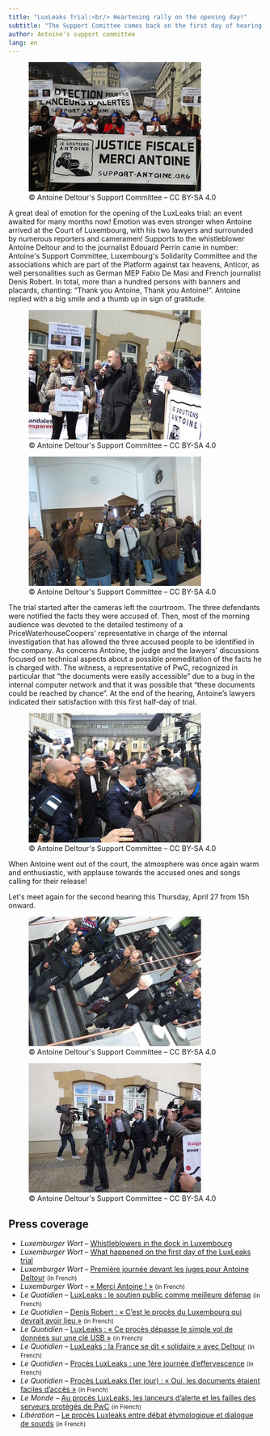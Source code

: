 ```yaml
---
title: "LuxLeaks Trial:<br/> Heartening rally on the opening day!"
subtitle: "The Support Comittee comes back on the first day of hearing and the rally to support the LuxLeaks whistleblowers"
author: Antoine's support committee
lang: en
---
```


<figure>
  <img src="/images/news/2016-04-26-first-hearing-1.jpg" alt="The support committee, with flags and signs."/>
  <figcaption>&copy; Antoine Deltour's Support Committee – CC BY-SA 4.0</figcaption>
</figure>

A great deal of emotion for the opening of the LuxLeaks trial: an event awaited for many months now! Emotion was even stronger when Antoine arrived at the Court of Luxembourg, with his two lawyers and surrounded by numerous reporters and cameramen! Supports to the whistleblower Antoine Deltour and to the journalist Edouard Perrin came in number: Antoine's Support Committee, Luxembourg's Solidarity Committee and the associations which are part of the Platform against tax heavens, Anticor, as well personalities such as German MEP Fabio De Masi and French journalist Denis Robert. In total, more than a hundred persons with banners and placards, chanting: “Thank you Antoine, Thank you Antoine!”. Antoine replied with a big smile and a thumb up in sign of gratitude.

<figure>
  <img src="/images/news/2016-04-26-first-hearing-4.jpg" alt="Denis Robert was present to support Antoine."/>
  <figcaption>&copy; Antoine Deltour's Support Committee – CC BY-SA 4.0</figcaption>
</figure>

<figure>
  <img src="/images/news/2016-04-26-first-hearing-3.jpg" alt="Many journalist at the hearing!"/>
  <figcaption>&copy; Antoine Deltour's Support Committee – CC BY-SA 4.0</figcaption>
</figure>


The trial started after the cameras left the courtroom. The three defendants were notified the facts they were accused of. Then, most of the morning audience was devoted to the detailed testimony of a PriceWaterhouseCoopers' representative in charge of the internal investigation that has allowed the three accused people to be identified in the company. As concerns Antoine, the judge and the lawyers' discussions focused on technical aspects about a possible premeditation of the facts he is charged with. The witness, a representative of PwC, recognized in particular that “the documents were easily accessible” due to a bug in the internal computer network and that it was possible that “these documents could be reached by chance”. At the end of the hearing, Antoine’s lawyers indicated their satisfaction with this first half-day of trial.

<figure>
  <img src="/images/news/2016-04-26-first-hearing-5.jpg" alt="Antoine and William Bourdon, after the hearing."/>
  <figcaption>&copy; Antoine Deltour's Support Committee – CC BY-SA 4.0</figcaption>
</figure>

When Antoine went out of the court, the atmosphere was once again warm and enthusiastic, with applause towards the accused ones and songs calling for their release!

Let's meet again for the second hearing this Thursday, April 27 from 15h onward.  

<figure>
  <img src="/images/news/2016-04-26-first-hearing-2.jpg" alt="Antoine, walking down the courthouse stairs"/>
  <figcaption>&copy; Antoine Deltour's Support Committee – CC BY-SA 4.0</figcaption>
</figure>


<figure>
  <img src="/images/news/2016-04-26-first-hearing-6.jpg" alt="Édouard Perrin, well supported too"/>
  <figcaption>&copy; Antoine Deltour's Support Committee – CC BY-SA 4.0</figcaption>
</figure>

## Press coverage

- _Luxemburger Wort_ – [Whistleblowers in the dock in Luxembourg](http://www.wort.lu/en/business/luxleaks-trial-day-1-whistleblowers-in-the-dock-in-luxembourg-571f43221bea9dff8fa76bb6)
- _Luxemburger Wort_ – [What happened on the first day of the LuxLeaks trial](http://www.wort.lu/en/business/trial-continues-wednesday-at-1pm-what-happened-on-the-first-day-of-the-luxleaks-trial-572065f91bea9dff8fa76c60)
- _Luxemburger Wort_ – [Première journée devant les juges pour Antoine Deltour](http://www.wort.lu/fr/economie/le-proces-continue-mercredi-premiere-journee-devant-les-juges-pour-antoine-deltour-571f8f021bea9dff8fa76c07) <small>(in French)</small>
- _Luxemburger Wort_ – [« Merci Antoine ! »](http://www.wort.lu/fr/economie/proces-luxleaks-merci-antoine-571f33f41bea9dff8fa76ba3) <small>(in French)</small>
- _Le Quotidien_ – [LuxLeaks : le soutien public comme meilleure défense](http://www.lequotidien.lu/affaire-luxleaks/proces-luxleaks-le-soutien-public-comme-meilleure-defense/) <small>(in French)</small>
- _Le Quotidien_ – [Denis Robert : « C’est le procès du Luxembourg qui devrait avoir lieu »](http://www.lequotidien.lu/affaire-luxleaks/denis-robert-proces-luxembourg-qui-devrait-avoir-lieu/) <small>(in French)</small>
- _Le Quotidien_ – [LuxLeaks : « Ce procès dépasse le simple vol de données sur une clé USB »](http://www.lequotidien.lu/affaire-luxleaks/luxleaks-ce-proces-depasse-le-simple-vol-de-donnees-sur-une-cle-usb/) <small>(in French)</small>
- _Le Quotidien_ – [LuxLeaks : la France se dit « solidaire » avec Deltour](http://www.lequotidien.lu/affaire-luxleaks/luxleaks-la-france-se-dit-solidaire-avec-antoine-deltour-et-propose-son-aide/) <small>(in French)</small>
- _Le Quotidien_ – [Procès LuxLeaks : une 1ère journée d’effervescence](http://www.lequotidien.lu/affaire-luxleaks/proces-luxleaks-une-premiere-journee-effervescence/) <small>(in French)</small>
- _Le Quotidien_ – [Procès LuxLeaks (1er jour) : « Oui, les documents étaient faciles d’accès »](http://www.lequotidien.lu/affaire-luxleaks/proces-luxleaks-1er-jour-oui-les-documents-etaient-faciles-dacces/) <small>(in French)</small>
- _Le Monde_ – [Au procès LuxLeaks, les lanceurs d’alerte et les failles des serveurs protégés de PwC](http://www.lemonde.fr/evasion-fiscale/article/2016/04/26/au-proces-luxleaks-les-lanceurs-d-alerte-et-les-failles-des-serveurs-proteges-de-pwc_4909001_4862750.html) <small>(in French)</small>
- _Libération_ – [Le procès Luxleaks entre débat étymologique et dialogue de sourds](http://www.liberation.fr/france/2016/04/26/le-proces-luxleaks-entre-debat-etymologique-et-dialogue-de-sourds_1448751) <small>(in French)</small>
